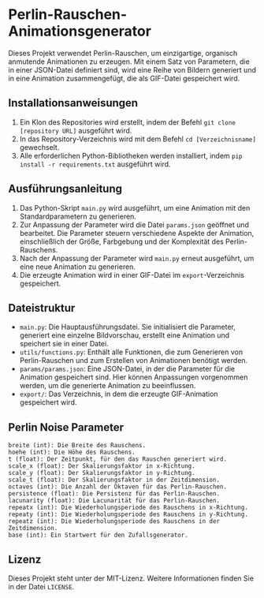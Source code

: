 # Perlin-Rauschen-Animationsgenerator

Dieses Projekt verwendet Perlin-Rauschen, um einzigartige, organisch anmutende Animationen zu erzeugen. Mit einem Satz von Parametern, die in einer JSON-Datei definiert sind, wird eine Reihe von Bildern generiert und in eine Animation zusammengefügt, die als GIF-Datei gespeichert wird.

## Installationsanweisungen

1. Ein Klon des Repositories wird erstellt, indem der Befehl `git clone [repository URL]` ausgeführt wird.
2. In das Repository-Verzeichnis wird mit dem Befehl `cd [Verzeichnisname]` gewechselt.
3. Alle erforderlichen Python-Bibliotheken werden installiert, indem `pip install -r requirements.txt` ausgeführt wird.

## Ausführungsanleitung

1. Das Python-Skript `main.py` wird ausgeführt, um eine Animation mit den Standardparametern zu generieren.
2. Zur Anpassung der Parameter wird die Datei `params.json` geöffnet und bearbeitet. Die Parameter steuern verschiedene Aspekte der Animation, einschließlich der Größe, Farbgebung und der Komplexität des Perlin-Rauschens.
3. Nach der Anpassung der Parameter wird `main.py` erneut ausgeführt, um eine neue Animation zu generieren.
4. Die erzeugte Animation wird in einer GIF-Datei im `export`-Verzeichnis gespeichert.

## Dateistruktur

- `main.py`: Die Hauptausführungsdatei. Sie initialisiert die Parameter, generiert eine einzelne Bildvorschau, erstellt eine Animation und speichert sie in einer Datei.
- `utils/functions.py`: Enthält alle Funktionen, die zum Generieren von Perlin-Rauschen und zum Erstellen von Animationen benötigt werden.
- `params/params.json`: Eine JSON-Datei, in der die Parameter für die Animation gespeichert sind. Hier können Anpassungen vorgenommen werden, um die generierte Animation zu beeinflussen.
- `export/`: Das Verzeichnis, in dem die erzeugte GIF-Animation gespeichert wird.

## Perlin Noise Parameter

    breite (int): Die Breite des Rauschens.
    hoehe (int): Die Höhe des Rauschens.
    t (float): Der Zeitpunkt, für den das Rauschen generiert wird.
    scale_x (float): Der Skalierungsfaktor in x-Richtung.
    scale_y (float): Der Skalierungsfaktor in y-Richtung.
    scale_t (float): Der Skalierungsfaktor in der Zeitdimension.
    octaves (int): Die Anzahl der Oktaven für das Perlin-Rauschen.
    persistence (float): Die Persistenz für das Perlin-Rauschen.
    lacunarity (float): Die Lacunarität für das Perlin-Rauschen.
    repeatx (int): Die Wiederholungsperiode des Rauschens in x-Richtung.
    repeaty (int): Die Wiederholungsperiode des Rauschens in y-Richtung.
    repeatz (int): Die Wiederholungsperiode des Rauschens in der Zeitdimension.
    base (int): Ein Startwert für den Zufallsgenerator.

## Lizenz

Dieses Projekt steht unter der MIT-Lizenz. Weitere Informationen finden Sie in der Datei `LICENSE`.

